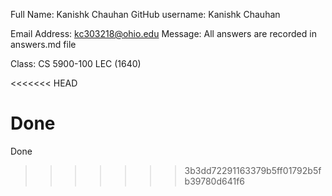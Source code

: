 Full Name: Kanishk Chauhan
GitHub username: Kanishk Chauhan

Email Address: kc303218@ohio.edu
Message: All answers are recorded in answers.md file

Class: CS 5900-100
       LEC (1640)

<<<<<<< HEAD

Done
=======
Done
>>>>>>> 3b3dd72291163379b5ff01792b5fb39780d641f6
